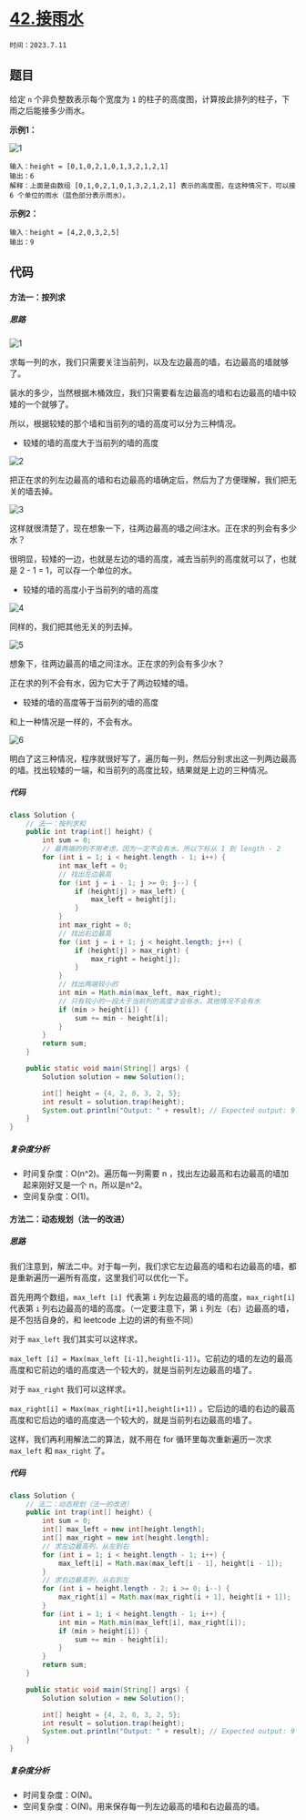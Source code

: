 # [42.接雨水](https://leetcode.cn/problems/trapping-rain-water/)

`时间：2023.7.11`

## 题目

给定 `n` 个非负整数表示每个宽度为 `1` 的柱子的高度图，计算按此排列的柱子，下雨之后能接多少雨水。

**示例1：**

![1](pictures/1.png)

```
输入：height = [0,1,0,2,1,0,1,3,2,1,2,1]
输出：6
解释：上面是由数组 [0,1,0,2,1,0,1,3,2,1,2,1] 表示的高度图，在这种情况下，可以接 6 个单位的雨水（蓝色部分表示雨水）。 
```

**示例2：**

```
输入：height = [4,2,0,3,2,5]
输出：9
```

## 代码

#### 方法一：按列求

##### 思路

![1](pictures/1.png)

求每一列的水，我们只需要关注当前列，以及左边最高的墙，右边最高的墙就够了。

装水的多少，当然根据木桶效应，我们只需要看左边最高的墙和右边最高的墙中较矮的一个就够了。

所以，根据较矮的那个墙和当前列的墙的高度可以分为三种情况。

- 较矮的墙的高度大于当前列的墙的高度

![2](pictures/2.png)

把正在求的列左边最高的墙和右边最高的墙确定后，然后为了方便理解，我们把无关的墙去掉。

![3](pictures/3.png)

这样就很清楚了，现在想象一下，往两边最高的墙之间注水。正在求的列会有多少水？

很明显，较矮的一边，也就是左边的墙的高度，减去当前列的高度就可以了，也就是 2 - 1 = 1，可以存一个单位的水。

- 较矮的墙的高度小于当前列的墙的高度

![4](pictures/4.png)

同样的，我们把其他无关的列去掉。

![5](pictures/5.png)

想象下，往两边最高的墙之间注水。正在求的列会有多少水？

正在求的列不会有水，因为它大于了两边较矮的墙。

- 较矮的墙的高度等于当前列的墙的高度

和上一种情况是一样的，不会有水。

![6](pictures/6.png)

明白了这三种情况，程序就很好写了，遍历每一列，然后分别求出这一列两边最高的墙。找出较矮的一端，和当前列的高度比较，结果就是上边的三种情况。


##### 代码

```java
class Solution {
    // 法一：按列求和
    public int trap(int[] height) {
        int sum = 0;
        // 最两端的列不用考虑，因为一定不会有水。所以下标从 1 到 length - 2
        for (int i = 1; i < height.length - 1; i++) {
            int max_left = 0;
            // 找出左边最高
            for (int j = i - 1; j >= 0; j--) {
                if (height[j] > max_left) {
                    max_left = height[j];
                }
            }
            int max_right = 0;
            // 找出右边最高
            for (int j = i + 1; j < height.length; j++) {
                if (height[j] > max_right) {
                    max_right = height[j];
                }
            }
            // 找出两端较小的
            int min = Math.min(max_left, max_right);
            // 只有较小的一段大于当前列的高度才会有水，其他情况不会有水
            if (min > height[i]) {
                sum += min - height[i];
            }
        }
        return sum;
    }

    public static void main(String[] args) {
        Solution solution = new Solution();

        int[] height = {4, 2, 0, 3, 2, 5};
        int result = solution.trap(height);
        System.out.println("Output: " + result); // Expected output: 9
    }
}
```

##### 复杂度分析

- 时间复杂度：O(n^2)。遍历每一列需要 n ，找出左边最高和右边最高的墙加起来刚好又是一个 n，所以是n^2。
- 空间复杂度：O(1)。

#### 方法二：动态规划（法一的改进）

##### 思路

我们注意到，解法二中。对于每一列，我们求它左边最高的墙和右边最高的墙，都是重新遍历一遍所有高度，这里我们可以优化一下。

首先用两个数组，`max_left [i] `代表第 `i` 列左边最高的墙的高度，`max_right[i]` 代表第 `i` 列右边最高的墙的高度。（一定要注意下，第 `i` 列左（右）边最高的墙，是不包括自身的，和 leetcode 上边的讲的有些不同）

对于 `max_left` 我们其实可以这样求。

`max_left [i] = Max(max_left [i-1],height[i-1])`。它前边的墙的左边的最高高度和它前边的墙的高度选一个较大的，就是当前列左边最高的墙了。

对于 `max_right` 我们可以这样求。

`max_right[i] = Max(max_right[i+1],height[i+1])` 。它后边的墙的右边的最高高度和它后边的墙的高度选一个较大的，就是当前列右边最高的墙了。

这样，我们再利用解法二的算法，就不用在 for 循环里每次重新遍历一次求 `max_left` 和 `max_right` 了。

##### 代码

```java
class Solution {
    // 法二：动态规划（法一的改进）
    public int trap(int[] height) {
        int sum = 0;
        int[] max_left = new int[height.length];
        int[] max_right = new int[height.length];
        // 求左边最高列，从左到右
        for (int i = 1; i < height.length - 1; i++) {
            max_left[i] = Math.max(max_left[i - 1], height[i - 1]);
        }
        // 求右边最高列，从右到左
        for (int i = height.length - 2; i >= 0; i--) {
            max_right[i] = Math.max(max_right[i + 1], height[i + 1]);
        }
        for (int i = 1; i < height.length - 1; i++) {
            int min = Math.min(max_left[i], max_right[i]);
            if (min > height[i]) {
                sum += min - height[i];
            }
        }
        return sum;
    }

    public static void main(String[] args) {
        Solution solution = new Solution();

        int[] height = {4, 2, 0, 3, 2, 5};
        int result = solution.trap(height);
        System.out.println("Output: " + result); // Expected output: 9
    }
}
```

##### 复杂度分析

- 时间复杂度：O(N)。
- 空间复杂度：O(N)。用来保存每一列左边最高的墙和右边最高的墙。